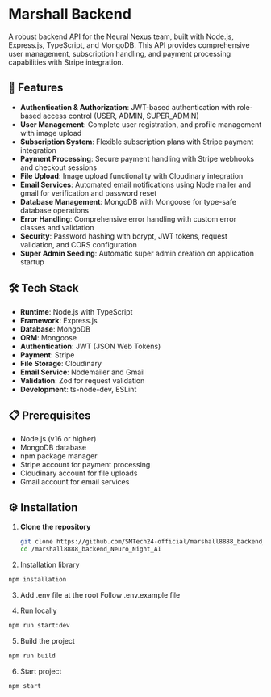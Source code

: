 # Marshall Backend

A robust backend API for the Neural Nexus team, built with Node.js, Express.js, TypeScript, and MongoDB. This API provides comprehensive user management, subscription handling, and payment processing capabilities with Stripe integration.

## 🚀 Features

- **Authentication & Authorization**: JWT-based authentication with role-based access control (USER, ADMIN, SUPER_ADMIN)
- **User Management**: Complete user registration, and profile management with image upload
- **Subscription System**: Flexible subscription plans with Stripe payment integration
- **Payment Processing**: Secure payment handling with Stripe webhooks and checkout sessions
- **File Upload**: Image upload functionality with Cloudinary integration
- **Email Services**: Automated email notifications using Node mailer and gmail for verification and password reset
- **Database Management**: MongoDB with Mongoose for type-safe database operations
- **Error Handling**: Comprehensive error handling with custom error classes and validation
- **Security**: Password hashing with bcrypt, JWT tokens, request validation, and CORS configuration
- **Super Admin Seeding**: Automatic super admin creation on application startup

## 🛠 Tech Stack

- **Runtime**: Node.js with TypeScript
- **Framework**: Express.js
- **Database**: MongoDB
- **ORM**: Mongoose
- **Authentication**: JWT (JSON Web Tokens)
- **Payment**: Stripe
- **File Storage**: Cloudinary
- **Email Service**: Nodemailer and Gmail
- **Validation**: Zod for request validation
- **Development**: ts-node-dev, ESLint

## 📋 Prerequisites

- Node.js (v16 or higher)
- MongoDB database
- npm package manager
- Stripe account for payment processing
- Cloudinary account for file uploads
- Gmail account for email services

## ⚙️ Installation

1. **Clone the repository**

   ```bash
   git clone https://github.com/SMTech24-official/marshall8888_backend_Neuro_Night_AI.git
   cd /marshall8888_backend_Neuro_Night_AI

2. Installation library

```bash
npm installation
```

3. Add .env file at the root 
Follow .env.example file 

4. Run locally
```bash
npm run start:dev
```

5. Build the project
```bash
npm run build 
```

6. Start project
```bash
npm start 
```
